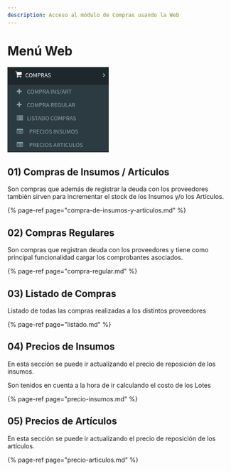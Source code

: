 ```yaml
---
description: Acceso al módulo de Compras usando la Web
---
```


# Menú Web

![Men&#xFA;](../../.gitbook/assets/menu-compras.png)

## 01\) Compras de Insumos / Artículos

Son compras que además de registrar la deuda con los proveedores también sirven para incrementar el stock de los Insumos y/o los Artículos.

{% page-ref page="compra-de-insumos-y-articulos.md" %}

## 02\) Compras Regulares

Son compras que registran deuda con los proveedores y tiene como principal funcionalidad cargar los comprobantes asociados.

{% page-ref page="compra-regular.md" %}

## 03\) Listado de Compras

Listado de todas las compras realizadas a los distintos proveedores

{% page-ref page="listado.md" %}

## 04\) Precios de Insumos

En esta sección se puede ir actualizando el precio de reposición de los insumos.

Son tenidos en cuenta a la hora de ir calculando el costo de los Lotes

{% page-ref page="precio-insumos.md" %}

## 05\) Precios de Artículos

En esta sección se puede ir actualizando el precio de reposición de los artículos.

{% page-ref page="precio-articulos.md" %}



